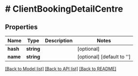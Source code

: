 # # ClientBookingDetailCentre

## Properties

Name | Type | Description | Notes
------------ | ------------- | ------------- | -------------
**hash** | **string** |  | [optional]
**name** | **string** |  | [optional] [default to '']

[[Back to Model list]](../../README.md#models) [[Back to API list]](../../README.md#endpoints) [[Back to README]](../../README.md)
